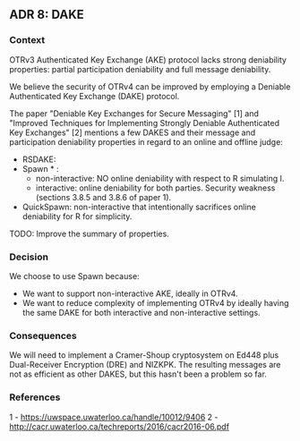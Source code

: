## ADR 8: DAKE

### Context

OTRv3 Authenticated Key Exchange (AKE) protocol lacks strong deniability
properties: partial participation deniability and full message deniability.

We believe the security of OTRv4 can be improved by employing a Deniable
Authenticated Key Exchange (DAKE) protocol.

The paper "Deniable Key Exchanges for Secure Messaging" [1] and
"Improved Techniques for Implementing Strongly Deniable Authenticated Key
Exchanges" [2] mentions a few DAKES and their message and participation
deniability properties in regard to an online and offline judge:

- RSDAKE:
- Spawn * :
  - non-interactive: NO online deniability with respect to R simulating I.
  - interactive: online deniability for both parties. Security weakness
    (sections 3.8.5 and 3.8.6 of paper 1).
- QuickSpawn: non-interactive that intentionally sacrifices online deniability
  for R for simplicity.

TODO: Improve the summary of properties.

### Decision

We choose to use Spawn because:

- We want to support non-interactive AKE, ideally in OTRv4.
- We want to reduce complexity of implementing OTRv4 by ideally having the same
  DAKE for both interactive and non-interactive settings.

### Consequences

We will need to implement a Cramer-Shoup cryptosystem on Ed448 plus
Dual-Receiver Encryption (DRE) and NIZKPK.
The resulting messages are not as efficient as other DAKES, but this hasn't
been a problem so far.

### References

1 - https://uwspace.uwaterloo.ca/handle/10012/9406
2 - http://cacr.uwaterloo.ca/techreports/2016/cacr2016-06.pdf